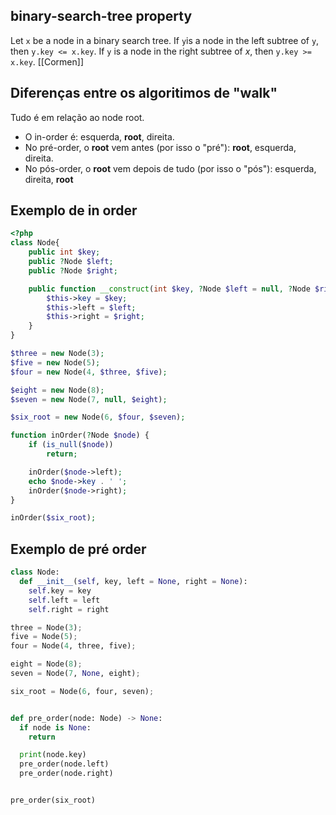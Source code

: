 ## binary-search-tree property
Let `x` be a node in a binary search tree. If `y`is a node in the left subtree of `y`, then `y.key <= x.key`. If `y` is a node in the right subtree of *x*, then `y.key >= x.key`.  [[Cormen]]

## Diferenças entre os algoritimos de "walk"

Tudo é em relação ao node root.

- O in-order é: esquerda, **root**, direita.
- No pré-order, o **root** vem antes (por isso o "pré"): **root**, esquerda, direita.
- No pós-order, o **root** vem depois de tudo (por isso o "pós"): esquerda, direita, **root**
## Exemplo de in order

```php
<?php
class Node{
    public int $key;
    public ?Node $left;
    public ?Node $right;

    public function __construct(int $key, ?Node $left = null, ?Node $right = null) {
        $this->key = $key;
        $this->left = $left;
        $this->right = $right;
    }
}

$three = new Node(3);
$five = new Node(5);
$four = new Node(4, $three, $five);

$eight = new Node(8);
$seven = new Node(7, null, $eight);

$six_root = new Node(6, $four, $seven);

function inOrder(?Node $node) {
    if (is_null($node))
        return;

    inOrder($node->left);
    echo $node->key . ' ';
    inOrder($node->right);
}

inOrder($six_root);
```

## Exemplo de pré order

```python
class Node:
  def __init__(self, key, left = None, right = None):
    self.key = key
    self.left = left
    self.right = right

three = Node(3);
five = Node(5);
four = Node(4, three, five);

eight = Node(8);
seven = Node(7, None, eight);

six_root = Node(6, four, seven);


def pre_order(node: Node) -> None:
  if node is None:
    return

  print(node.key)
  pre_order(node.left)
  pre_order(node.right)


pre_order(six_root)
```

